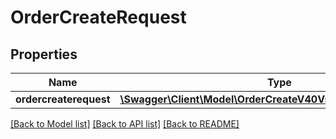 # OrderCreateRequest

## Properties
Name | Type | Description | Notes
------------ | ------------- | ------------- | -------------
**ordercreaterequest** | [**\Swagger\Client\Model\OrderCreateV40Vse0Ordercreaterequest**](OrderCreateV40Vse0Ordercreaterequest.md) |  | [optional] 

[[Back to Model list]](../../README.md#documentation-for-models) [[Back to API list]](../../README.md#documentation-for-api-endpoints) [[Back to README]](../../README.md)

